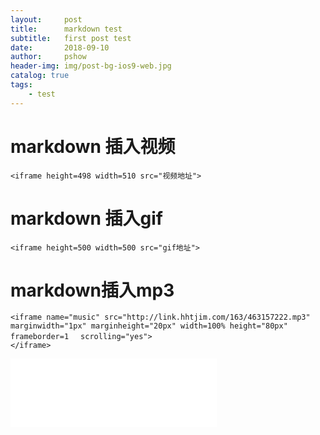 ```yaml
---
layout:     post
title:      markdown test
subtitle:   first post test   
date:       2018-09-10
author:     pshow
header-img: img/post-bg-ios9-web.jpg
catalog: true
tags:
    - test
---
```

# markdown 插入视频

```
<iframe height=498 width=510 src="视频地址">
```

# markdown 插入gif

```
<iframe height=500 width=500 src="gif地址">
```

# markdown插入mp3

```
<iframe name="music" src="http://link.hhtjim.com/163/463157222.mp3" marginwidth="1px" marginheight="20px" width=100% height="80px" frameborder=1 　scrolling="yes">
</iframe>
```



<iframe frameborder="no" border="0" marginwidth="0" marginheight="0" width="330" height="110" src="//music.163.com/outchain/player?type=2&id=26608077&auto=0&height=66"></iframe>
